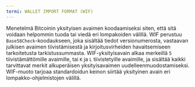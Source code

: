 ```yaml
---
termi: WALLET IMPORT FORMAT (WIF)
---
```


Menetelmä Bitcoinin yksityisen avaimen koodaamiseksi siten, että sitä voidaan helpommin tuoda tai viedä eri lompakoiden välillä. WIF perustuu `Base58Check`-koodaukseen, joka sisältää tiedot versionumerosta, vastaavan julkisen avaimen tiivistämisestä ja kirjoitusvirheiden havaitsemiseen tarkoitetusta tarkistussummasta. WIF-yksityisavain alkaa merkeillä `5` tiivistämättömille avaimille, tai `K` ja `L` tiivistetyille avaimille, ja sisältää kaikki tarvittavat merkit alkuperäisen yksityisavaimen uudelleenmuodostamiseksi. WIF-muoto tarjoaa standardoidun keinon siirtää yksityinen avain eri lompakko-ohjelmistojen välillä.